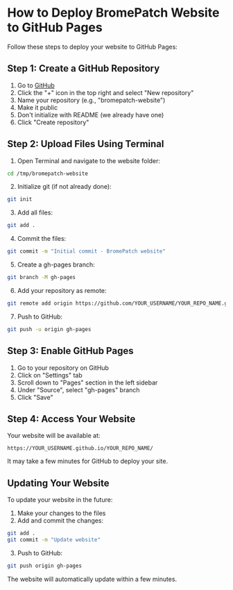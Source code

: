 # How to Deploy BromePatch Website to GitHub Pages

Follow these steps to deploy your website to GitHub Pages:

## Step 1: Create a GitHub Repository

1. Go to [GitHub](https://github.com)
2. Click the "+" icon in the top right and select "New repository"
3. Name your repository (e.g., "bromepatch-website")
4. Make it public
5. Don't initialize with README (we already have one)
6. Click "Create repository"

## Step 2: Upload Files Using Terminal

1. Open Terminal and navigate to the website folder:
```bash
cd /tmp/bromepatch-website
```

2. Initialize git (if not already done):
```bash
git init
```

3. Add all files:
```bash
git add .
```

4. Commit the files:
```bash
git commit -m "Initial commit - BromePatch website"
```

5. Create a gh-pages branch:
```bash
git branch -M gh-pages
```

6. Add your repository as remote:
```bash
git remote add origin https://github.com/YOUR_USERNAME/YOUR_REPO_NAME.git
```

7. Push to GitHub:
```bash
git push -u origin gh-pages
```

## Step 3: Enable GitHub Pages

1. Go to your repository on GitHub
2. Click on "Settings" tab
3. Scroll down to "Pages" section in the left sidebar
4. Under "Source", select "gh-pages" branch
5. Click "Save"

## Step 4: Access Your Website

Your website will be available at:
```
https://YOUR_USERNAME.github.io/YOUR_REPO_NAME/
```

It may take a few minutes for GitHub to deploy your site.

## Updating Your Website

To update your website in the future:

1. Make your changes to the files
2. Add and commit the changes:
```bash
git add .
git commit -m "Update website"
```
3. Push to GitHub:
```bash
git push origin gh-pages
```

The website will automatically update within a few minutes.
